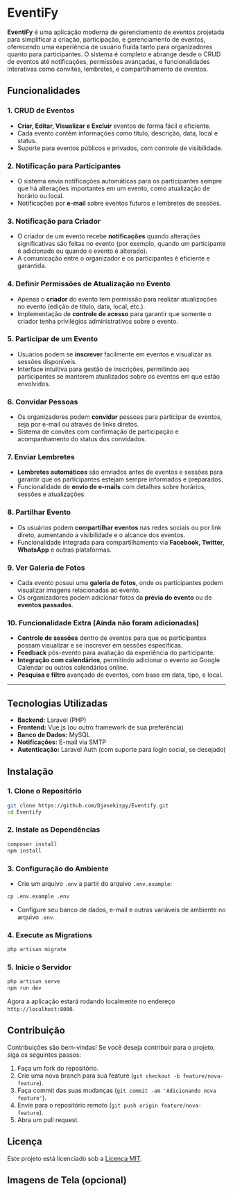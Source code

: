 
# EventiFy

**EventiFy** é uma aplicação moderna de gerenciamento de eventos projetada para simplificar a criação, participação, e gerenciamento de eventos, oferecendo uma experiência de usuário fluída tanto para organizadores quanto para participantes. O sistema é completo e abrange desde o CRUD de eventos até notificações, permissões avançadas, e funcionalidades interativas como convites, lembretes, e compartilhamento de eventos.

## Funcionalidades

### 1. **CRUD de Eventos**
- **Criar, Editar, Visualizar e Excluir** eventos de forma fácil e eficiente.
- Cada evento contém informações como título, descrição, data, local e status.
- Suporte para eventos públicos e privados, com controle de visibilidade.

### 2. **Notificação para Participantes**
- O sistema envia notificações automáticas para os participantes sempre que há alterações importantes em um evento, como atualização de horário ou local.
- Notificações por **e-mail** sobre eventos futuros e lembretes de sessões.

### 3. **Notificação para Criador**
- O criador de um evento recebe **notificações** quando alterações significativas são feitas no evento (por exemplo, quando um participante é adicionado ou quando o evento é alterado).
- A comunicação entre o organizador e os participantes é eficiente e garantida.

### 4. **Definir Permissões de Atualização no Evento**
- Apenas o **criador** do evento tem permissão para realizar atualizações no evento (edição de título, data, local, etc.).
- Implementação de **controle de acesso** para garantir que somente o criador tenha privilégios administrativos sobre o evento.

### 5. **Participar de um Evento**
- Usuários podem se **inscrever** facilmente em eventos e visualizar as sessões disponíveis.
- Interface intuitiva para gestão de inscrições, permitindo aos participantes se manterem atualizados sobre os eventos em que estão envolvidos.

### 6. **Convidar Pessoas**
- Os organizadores podem **convidar** pessoas para participar de eventos, seja por e-mail ou através de links diretos.
- Sistema de convites com confirmação de participação e acompanhamento do status dos convidados.

### 7. **Enviar Lembretes**
- **Lembretes automáticos** são enviados antes de eventos e sessões para garantir que os participantes estejam sempre informados e preparados.
- Funcionalidade de **envio de e-mails** com detalhes sobre horários, sessões e atualizações.

### 8. **Partilhar Evento**
- Os usuários podem **compartilhar eventos** nas redes sociais ou por link direto, aumentando a visibilidade e o alcance dos eventos.
- Funcionalidade integrada para compartilhamento via **Facebook, Twitter, WhatsApp** e outras plataformas.

### 9. **Ver Galeria de Fotos**
- Cada evento possui uma **galeria de fotos**, onde os participantes podem visualizar imagens relacionadas ao evento.
- Os organizadores podem adicionar fotos da **prévia do evento** ou de **eventos passados**.

### 10. **Funcionalidade Extra (Ainda não foram adicionadas)**
- **Controle de sessões** dentro de eventos para que os participantes possam visualizar e se inscrever em sessões específicas.
- **Feedback** pós-evento para avaliação da experiência do participante.
- **Integração com calendários**, permitindo adicionar o evento ao Google Calendar ou outros calendários online.
- **Pesquisa e filtro** avançado de eventos, com base em data, tipo, e local.

---

## Tecnologias Utilizadas

- **Backend:** Laravel (PHP)
- **Frontend:** Vue.js (ou outro framework de sua preferência)
- **Banco de Dados:** MySQL 
- **Notificações:** E-mail via SMTP
- **Autenticação:** Laravel Auth (com suporte para login social, se desejado)

## Instalação

### 1. Clone o Repositório

```bash
git clone https://github.com/Djosekispy/Eventify.git
cd Eventify
```

### 2. Instale as Dependências

```bash
composer install
npm install
```

### 3. Configuração do Ambiente

- Crie um arquivo `.env` a partir do arquivo `.env.example`:

```bash
cp .env.example .env
```

- Configure seu banco de dados, e-mail e outras variáveis de ambiente no arquivo `.env`.

### 4. Execute as Migrations

```bash
php artisan migrate
```

### 5. Inicie o Servidor

```bash
php artisan serve
npm run dev
```

Agora a aplicação estará rodando localmente no endereço `http://localhost:8000`.

## Contribuição

Contribuições são bem-vindas! Se você deseja contribuir para o projeto, siga os seguintes passos:

1. Faça um fork do repositório.
2. Crie uma nova branch para sua feature (`git checkout -b feature/nova-feature`).
3. Faça commit das suas mudanças (`git commit -am 'Adicionando nova feature'`).
4. Envie para o repositório remoto (`git push origin feature/nova-feature`).
5. Abra um pull request.

## Licença

Este projeto está licenciado sob a [Licença MIT](https://opensource.org/licenses/MIT).


## Imagens de Tela (opcional)

